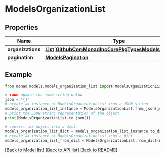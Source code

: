 # ModelsOrganizationList


## Properties

Name | Type | Description | Notes
------------ | ------------- | ------------- | -------------
**organizations** | [**List[GithubComMonadIncCorePkgTypesModelsOrganization]**](GithubComMonadIncCorePkgTypesModelsOrganization.md) |  | [optional] 
**pagination** | [**ModelsPagination**](ModelsPagination.md) |  | [optional] 

## Example

```python
from monad.models.models_organization_list import ModelsOrganizationList

# TODO update the JSON string below
json = "{}"
# create an instance of ModelsOrganizationList from a JSON string
models_organization_list_instance = ModelsOrganizationList.from_json(json)
# print the JSON string representation of the object
print(ModelsOrganizationList.to_json())

# convert the object into a dict
models_organization_list_dict = models_organization_list_instance.to_dict()
# create an instance of ModelsOrganizationList from a dict
models_organization_list_from_dict = ModelsOrganizationList.from_dict(models_organization_list_dict)
```
[[Back to Model list]](../README.md#documentation-for-models) [[Back to API list]](../README.md#documentation-for-api-endpoints) [[Back to README]](../README.md)


